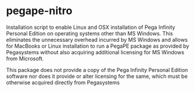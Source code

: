 # pegape-nitro
Installation script to enable Linux and OSX installation of Pega Infinity Personal Edition on operating systems
other than MS Windows. This eliminates the unnecessary overhead incurred by MS Windows and allows for MacBooks or
Linux installation to run a PegaPE package as provided by Pegasystems without also acquiring additional licensing
for MS Windows from Microsoft.

This package does not provide a copy of the Pega Infinity Personal Edition software nor does it provide or 
alter licensing for the same, which must be otherwise acquired directly from Pegasystems
